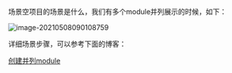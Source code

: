 场景空项目的场景是什么，我们有多个module并列展示的时候，如下：

![image-20210508090108759](C:\Users\zzh\AppData\Roaming\Typora\typora-user-images\image-20210508090108759.png)

详细场景步骤，可以参考下面的博客：

[创建并列module](https://blog.csdn.net/qq_43594119/article/details/105618339)